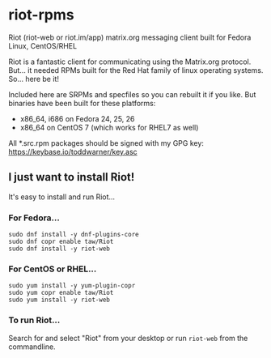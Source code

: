 # riot-rpms
Riot (riot-web or riot.im/app) matrix.org messaging client built for Fedora Linux, CentOS/RHEL

Riot is a fantastic client for communicating using the Matrix.org protocol. But... it needed RPMs built for the Red Hat family of linux operating systems. So... here be it!

Included here are SRPMs and specfiles so you can rebuilt it if you like. But binaries have been built for these platforms:

* x86_64, i686 on Fedora 24, 25, 26
* x86_64 on CentOS 7 (which works for RHEL7 as well)

All *.src.rpm packages should be signed with my GPG key: <https://keybase.io/toddwarner/key.asc>

## I just want to install Riot!

It's easy to install and run Riot...

### For Fedora...
```
sudo dnf install -y dnf-plugins-core
sudo dnf copr enable taw/Riot
sudo dnf install -y riot-web
```

### For CentOS or RHEL...
```
sudo yum install -y yum-plugin-copr
sudo yum copr enable taw/Riot
sudo yum install -y riot-web
```

### To run Riot...

Search for and select "Riot" from your desktop or run `riot-web` from the commandline.

